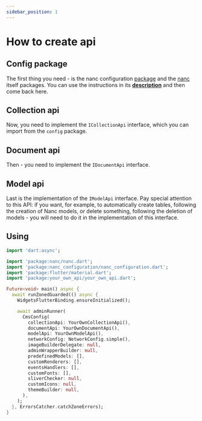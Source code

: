 ```yaml
---
sidebar_position: 1
---
```


# How to create api

## Config package

The first thing you need - is the nanc configuration [package](https://pub.dev/packages/nanc_configuration) and the [nanc](https://pub.dev/packages/nanc) itself packages. You can use the instructions in its **[description](../../packages/nanc_configuration)** and then come back here.

## Collection api

Now, you need to implement the `ICollectionApi` interface, which you can import from the `config` package.

## Document api

Then - you need to implement the `IDocumentApi` interface.

## Model api

Last is the implementation of the `IModelApi` interface. Pay special attention to this API: if you want, for example, to automatically create tables, following the creation of Nanc models, or delete something, following the deletion of models - you will need to do it in the implementation of this interface.

## Using

```dart
import 'dart:async';

import 'package:nanc/nanc.dart';
import 'package:nanc_configuration/nanc_configuration.dart';
import 'package:flutter/material.dart';
import 'package:your_own_api/your_own_api.dart';

Future<void> main() async {
  await runZonedGuarded(() async {
    WidgetsFlutterBinding.ensureInitialized();

    await adminRunner(
      CmsConfig(
        collectionApi: YourOwnCollectionApi(),
        documentApi: YourOwnDocumentApi(),
        modelApi: YourOwnModelApi(),
        networkConfig: NetworkConfig.simple(),
        imageBuilderDelegate: null,
        adminWrapperBuilder: null,
        predefinedModels: [],
        customRenderers: [],
        eventsHandlers: [],
        customFonts: [],
        sliverChecker: null,
        customIcons: null,
        themeBuilder: null,
      ),
    );
  }, ErrorsCatcher.catchZoneErrors);
}
```